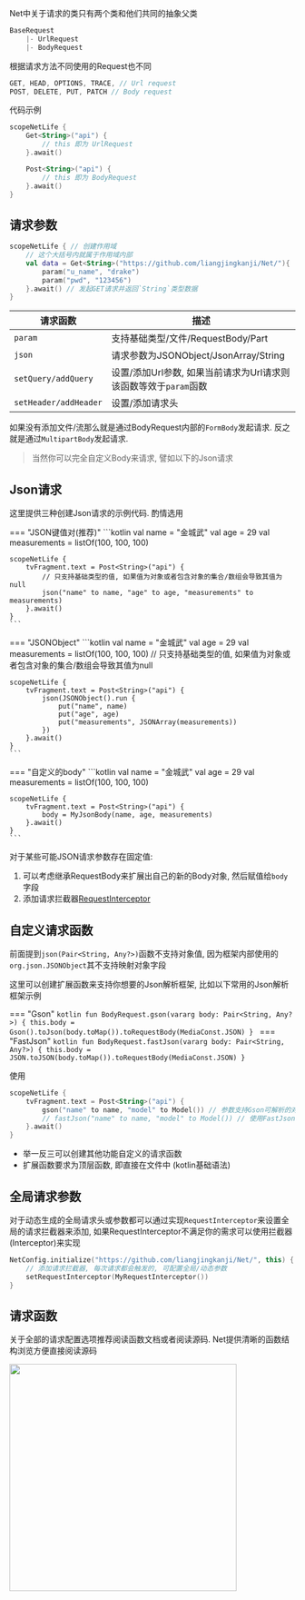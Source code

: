 Net中关于请求的类只有两个类和他们共同的抽象父类

```kotlin
BaseRequest
    |- UrlRequest
    |- BodyRequest
```


根据请求方法不同使用的Request也不同

```kotlin
GET, HEAD, OPTIONS, TRACE, // Url request
POST, DELETE, PUT, PATCH // Body request
```

代码示例

```kotlin
scopeNetLife {
    Get<String>("api") {
        // this 即为 UrlRequest
    }.await()

    Post<String>("api") {
        // this 即为 BodyRequest
    }.await()
}
```

## 请求参数

```kotlin
scopeNetLife { // 创建作用域
    // 这个大括号内就属于作用域内部
    val data = Get<String>("https://github.com/liangjingkanji/Net/"){
        param("u_name", "drake")
        param("pwd", "123456")
    }.await() // 发起GET请求并返回`String`类型数据
}
```

|请求函数|描述|
|-|-|
|`param`|支持基础类型/文件/RequestBody/Part|
|`json`|请求参数为JSONObject/JsonArray/String|
|`setQuery/addQuery`|设置/添加Url参数, 如果当前请求为Url请求则该函数等效于`param`函数|
|`setHeader/addHeader`|设置/添加请求头|

如果没有添加文件/流那么就是通过BodyRequest内部的`FormBody`发起请求. 反之就是通过`MultipartBody`发起请求.

> 当然你可以完全自定义Body来请求, 譬如以下的Json请求


## Json请求

这里提供三种创建Json请求的示例代码. 酌情选用

=== "JSON键值对(推荐)"
    ```kotlin
    val name = "金城武"
    val age = 29
    val measurements = listOf(100, 100, 100)

    scopeNetLife {
        tvFragment.text = Post<String>("api") {
            // 只支持基础类型的值, 如果值为对象或者包含对象的集合/数组会导致其值为null
            json("name" to name, "age" to age, "measurements" to measurements)
        }.await()
    }
    ```

=== "JSONObject"
    ```kotlin
    val name = "金城武"
    val age = 29
    val measurements = listOf(100, 100, 100) // 只支持基础类型的值, 如果值为对象或者包含对象的集合/数组会导致其值为null

    scopeNetLife {
        tvFragment.text = Post<String>("api") {
            json(JSONObject().run {
                put("name", name)
                put("age", age)
                put("measurements", JSONArray(measurements))
            })
        }.await()
    }
    ```

=== "自定义的body"
    ```kotlin
    val name = "金城武"
    val age = 29
    val measurements = listOf(100, 100, 100)

    scopeNetLife {
        tvFragment.text = Post<String>("api") {
            body = MyJsonBody(name, age, measurements)
        }.await()
    }
    ```

对于某些可能JSON请求参数存在固定值:

1. 可以考虑继承RequestBody来扩展出自己的新的Body对象, 然后赋值给`body`字段
2. 添加请求拦截器[RequestInterceptor](/interceptor/#_1)

## 自定义请求函数

前面提到`json(Pair<String, Any?>)`函数不支持对象值, 因为框架内部使用的`org.json.JSONObject`其不支持映射对象字段

这里可以创建扩展函数来支持你想要的Json解析框架, 比如以下常用的Json解析框架示例

=== "Gson"
    ```kotlin
    fun BodyRequest.gson(vararg body: Pair<String, Any?>) {
        this.body = Gson().toJson(body.toMap()).toRequestBody(MediaConst.JSON)
    }
    ```
=== "FastJson"
    ```kotlin
    fun BodyRequest.fastJson(vararg body: Pair<String, Any?>) {
        this.body = JSON.toJSON(body.toMap()).toRequestBody(MediaConst.JSON)
    }
    ```

使用

```kotlin
scopeNetLife {
    tvFragment.text = Post<String>("api") {
        gson("name" to name, "model" to Model()) // 参数支持Gson可解析的对象
        // fastJson("name" to name, "model" to Model()) // 使用FastJson
    }.await()
}
```

- 举一反三可以创建其他功能自定义的请求函数
- 扩展函数要求为顶层函数, 即直接在文件中 (kotlin基础语法)

## 全局请求参数

对于动态生成的全局请求头或参数都可以通过实现`RequestInterceptor`来设置全局的请求拦截器来添加, 如果RequestInterceptor不满足你的需求可以使用拦截器(Interceptor)来实现

```kotlin
NetConfig.initialize("https://github.com/liangjingkanji/Net/", this) {
    // 添加请求拦截器, 每次请求都会触发的, 可配置全局/动态参数
    setRequestInterceptor(MyRequestInterceptor())
}
```

## 请求函数

关于全部的请求配置选项推荐阅读函数文档或者阅读源码. Net提供清晰的函数结构浏览方便直接阅读源码

<img src="https://i.loli.net/2021/08/14/Dub5R27gEHnwzfW.png" width="400"/>

